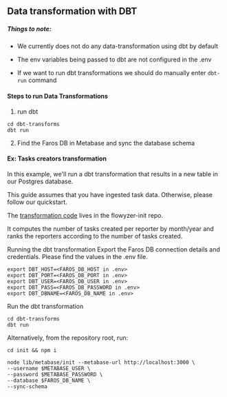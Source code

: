 ## Data transformation with DBT

##### Things to note:

- We currently does not do any data-transformation using dbt by default

- The env variables being passed to dbt are not configured in the .env

- If we want to run dbt transformations we should do manually enter `dbt-run` command

#### Steps to run Data Transformations

1. run dbt

```
cd dbt-transforms
dbt run
```

2. Find the Faros DB in Metabase and sync the database schema

#### Ex: Tasks creators transformation

In this example, we'll run a dbt transformation that results in a new table in our Postgres database.

This guide assumes that you have ingested task data. Otherwise, please follow our quickstart.

The [transformation code](../../dbt-transforms/models/custom_metrics/task_creators.sql) lives in the flowyzer-init repo.

It computes the number of tasks created per reporter by month/year and ranks the reporters according to the number of tasks created.

Running the dbt transformation
Export the Faros DB connection details and credentials. Please find the values in the .env file.

```
export DBT_HOST=<FAROS_DB_HOST in .env>
export DBT_PORT=<FAROS_DB_PORT in .env>
export DBT_USER=<FAROS_DB_USER in .env>
export DBT_PASS=<FAROS_DB_PASSWORD in .env>
export DBT_DBNAME=<FAROS_DB_NAME in .env>
```

Run the dbt transformation

```
cd dbt-transforms
dbt run
```

Alternatively, from the repository root, run:

```
cd init && npm i

node lib/metabase/init --metabase-url http://localhost:3000 \
--username $METABASE_USER \
--password $METABASE_PASSWORD \
--database $FAROS_DB_NAME \
--sync-schema
```
